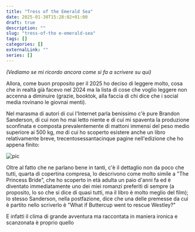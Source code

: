 ```yaml
---
title: "Tress of the Emerald Sea"
date: 2025-01-30T15:28:02+01:00
draft: true
description: ""
slug: "tress-of-tho e-emerald-sea"
tags: []
categories: []
externalLink: ""
series: []
---
```


_(Vediamo se mi ricordo ancora come si fa a scrivere su qui)_

Allora, come buon proposito per il 2025 ho deciso di leggere molto, cosa che in realtà già facevo nel 2024 ma la lista di cose che voglio leggere non accenna a diminuire (grazie, booktok, alla faccia di chi dice che i social media rovinano le giovnai menti).

Nel marasma di autori di cui l'Internet parla benissimo c'è pure Brandon Sanderson, di cui non ho mai letto niente e di cui mi spaventa la produzione sconfinata e composta prevalentemente di mattoni immensi del peso medio superiore ai 500 kg, *ma* di cui ho scoperto esistere anche un libro relativamente breve, trecentosessantacinque pagine nell'edizione che ho appena finito:

![pic](/images/tress.jpg#center)

Oltre al fatto che ne parlano bene in tanti, c'è il dettaglio non da poco che tutti, quarta di copertina compresa, lo descrivono come molto simile a "The Princess Bride", che ho scoperto in età adulta un paio d'anni fa ed è diventato immediatamente uno dei miei romanzi preferiti di sempre (a proposito, lo so che si dice di quasi tutti, ma il libro è molto meglio del film); lo stesso Sanderson, nella postfazione, dice che una delle premesse da cui è partito nello scriverlo è "What if Buttercup went to rescue Westley?"

E infatti il clima di grande avventura ma raccontata in maniera ironica e scanzonata è proprio quello

